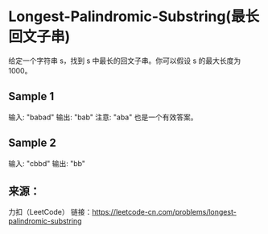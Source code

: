 # Longest-Palindromic-Substring(最长回文子串)
给定一个字符串 s，找到 s 中最长的回文子串。你可以假设 s 的最大长度为 1000。

## Sample 1
输入: "babad"
输出: "bab"
注意: "aba" 也是一个有效答案。

## Sample 2
输入: "cbbd"
输出: "bb"

## 来源：
力扣（LeetCode）
链接：https://leetcode-cn.com/problems/longest-palindromic-substring
